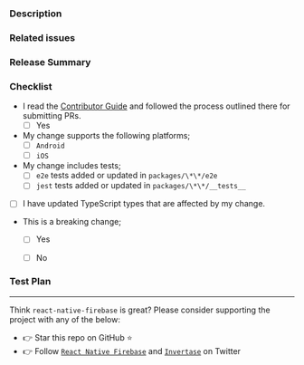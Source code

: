### Description

<!-- Thanks for submitting a pull request! Please provide enough information so that others can review your pull request properly. -->
<!-- Explain the **motivation** for making this change e.g. what existing problem does the pull request solve? -->

### Related issues

<!-- If this PR fixes an issue, include "Fixes #issueNumber" to automatically close the issue when the PR is merged. -->

### Release Summary

<!-- An optional description that you want to appear on the generated changelog -->

### Checklist

- I read the [Contributor Guide](/CONTRIBUTING.md) and followed the process outlined there for submitting PRs.
  - [ ] Yes
- My change supports the following platforms;
  - [ ] `Android`
  - [ ] `iOS`
- My change includes tests;
  - [ ] `e2e` tests added or updated in `packages/\*\*/e2e`
  - [ ] `jest` tests added or updated in `packages/\*\*/__tests__`
- [ ] I have updated TypeScript types that are affected by my change.
- This is a breaking change;
  - [ ] Yes
  - [ ] No



### Test Plan

<!-- Demonstrate the code you've added is solid, e.g. test logs or screenshots. -->

---

Think `react-native-firebase` is great? Please consider supporting the project with any of the below:

- 👉 Star this repo on GitHub ⭐️
- 👉 Follow [`React Native Firebase`](https://twitter.com/rnfirebase) and [`Invertase`](https://twitter.com/invertaseio) on Twitter
